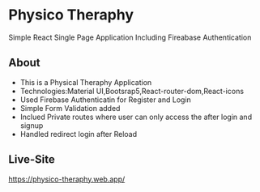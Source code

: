 # Physico Theraphy

Simple React Single Page Application Including Fireabase Authentication

## About

- This is a Physical Theraphy Application
- Technologies:Material UI,Bootsrap5,React-router-dom,React-icons
- Used Firebase Authenticatin for Register and Login
- Simple Form Validation added
- Inclued Private routes where user can only access the after login and signup
- Handled redirect login after Reload

## Live-Site

https://physico-theraphy.web.app/
